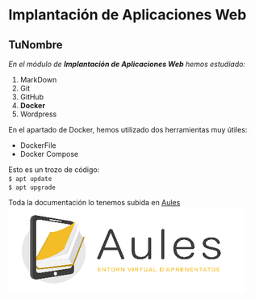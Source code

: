 # Implantación de Aplicaciones Web
## TuNombre

*En el módulo de **Implantación de Aplicaciones Web** hemos estudiado:*
1. MarkDown
2. Git
3. GitHub
4. **Docker**
5. Wordpress

En el apartado de Docker, hemos utilizado dos herramientas muy útiles:
- DockerFile
- Docker Compose

Esto es un trozo de código:  
`$ apt update`   
`$ apt upgrade`

Toda la documentación lo tenemos subida en [Aules](https://portal.edu.gva.es/aules/)  
![alt text](aules.png)